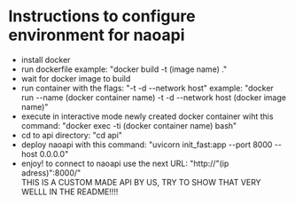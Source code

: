 # Instructions to configure environment for naoapi
* install docker
* run dockerfile example: "docker build -t (image name) ."
* wait for docker image to build
* run container with the flags: "-t -d --network host" example: "docker run --name (docker container name) -t -d --network host (docker image name)"
* execute in interactive mode newly created docker container wiht this command: "docker exec -ti (docker container name) bash"
* cd to api directory: "cd api"
* deploy naoapi with this command: "uvicorn init_fast:app --port 8000 --host 0.0.0.0"
* enjoy! to connect to naoapi use the next URL: "http://"(ip adress)":8000/"\
THIS IS A CUSTOM MADE API BY US, TRY TO SHOW THAT VERY WELLL IN THE README!!!!
